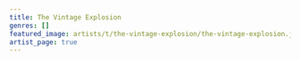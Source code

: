 ```yaml
---
title: The Vintage Explosion
genres: []
featured_image: artists/t/the-vintage-explosion/the-vintage-explosion.jpg
artist_page: true
---
```

